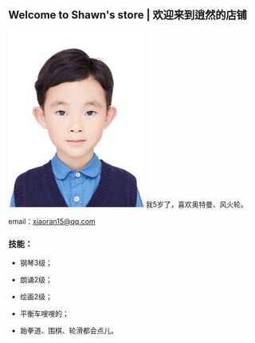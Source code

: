 ## Welcome to Shawn's store | 欢迎来到逍然的店铺

![It's me.](https://github.com/yuanyuan2016/Shawn/blob/gh-pages/image/%E8%A2%81%E9%80%8D%E7%84%B6%E4%B8%80%E5%AF%B8%E5%85%A5%E5%AD%A6%E7%85%A7.jpg)
我5岁了，喜欢奥特曼、风火轮。

email：xiaoran15@qq.com

### 技能：
- 钢琴3级；


- 朗诵2级；
- 绘画2级；
- 平衡车嗖嗖的；
- 跆拳道、围棋、轮滑都会点儿。

